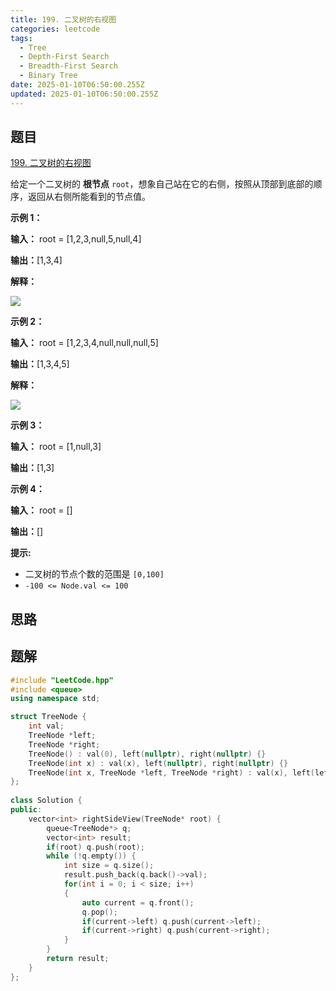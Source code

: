 ```yaml
---
title: 199. 二叉树的右视图
categories: leetcode
tags: 
  - Tree
  - Depth-First Search
  - Breadth-First Search
  - Binary Tree
date: 2025-01-10T06:50:00.255Z
updated: 2025-01-10T06:50:00.255Z
---
```


<!--more-->

## 题目

[199. 二叉树的右视图](https://leetcode.cn/problems/binary-tree-right-side-view)

给定一个二叉树的 **根节点** `root`，想象自己站在它的右侧，按照从顶部到底部的顺序，返回从右侧所能看到的节点值。



**示例 1：**

**输入：** root = [1,2,3,null,5,null,4]

**输出：**[1,3,4]

**解释：**

![](https://assets.leetcode.com/uploads/2024/11/24/tmpd5jn43fs-1.png)

**示例 2：**

**输入：** root = [1,2,3,4,null,null,null,5]

**输出：**[1,3,4,5]

**解释：**

![](https://assets.leetcode.com/uploads/2024/11/24/tmpkpe40xeh-1.png)

**示例 3：**

**输入：** root = [1,null,3]

**输出：**[1,3]

**示例 4：**

**输入：** root = []

**输出：**[]



**提示:**

  * 二叉树的节点个数的范围是 `[0,100]`
  * `-100 <= Node.val <= 100` 



## 思路


## 题解

```cpp
#include "LeetCode.hpp"
#include <queue>
using namespace std;

struct TreeNode {
    int val;
    TreeNode *left;
    TreeNode *right;
    TreeNode() : val(0), left(nullptr), right(nullptr) {}
    TreeNode(int x) : val(x), left(nullptr), right(nullptr) {}
    TreeNode(int x, TreeNode *left, TreeNode *right) : val(x), left(left), right(right) {}
};
 
class Solution {
public:
    vector<int> rightSideView(TreeNode* root) {
        queue<TreeNode*> q;
        vector<int> result;
        if(root) q.push(root);
        while (!q.empty()) {
            int size = q.size();
            result.push_back(q.back()->val);
            for(int i = 0; i < size; i++)
            {
                auto current = q.front();
                q.pop();
                if(current->left) q.push(current->left);
                if(current->right) q.push(current->right);
            }
        }
        return result;
    }
};
```

